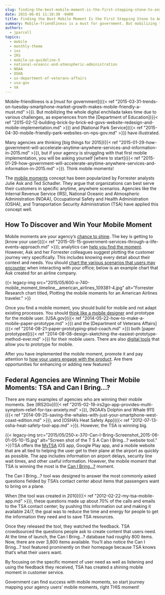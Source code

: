 ```yaml
---
slug: finding-the-best-mobile-moment-is-the-first-stepping-stone-to-anytime-anywhere-government
date: 2015-06-01 11:10:30 -0400
title: Finding the Best Mobile Moment Is the First Stepping Stone to Anytime, Anywhere Government
summary: Mobile-friendliness is a must for government. But mobilizing the whole digital enchilada takes time due to various challenges, as experiences from the Department of Education and National Park Service have illustrated. Many agencies are thinking big things for 2015, but if your agency is struggling with that first mobile implementation, you will be asking yourself
authors:
  - jparcell
topics:
  - mobile
  - monthly-theme
  - ios
  - IRS
  - mobile-ux-guideline-5
  - national-oceanic-and-atmospheric-administration
  - NOAA
  - OSHA
  - us-department-of-veterans-affairs
  - usa-gov
  - VA
---
```


Mobile-friendliness is a [must for government]({{< ref "2015-03-31-trends-on-tuesday-smartphone-market-growth-makes-mobile-friendly-a-must.md" >}}). But mobilizing the whole digital enchilada takes time due to various challenges, as experiences from the [Department of Education]({{< ref "2015-02-12-building-brick-by-brick-ed-govs-website-redesign-and-mobile-implementation.md" >}}) and [National Park Service]({{< ref "2015-04-30-mobile-friendly-park-websites-on-nps-gov.md" >}}) have illustrated.

Many agencies are thinking [big things for 2015]({{< ref "2015-01-29-how-government-will-accelerate-anytime-anywhere-services-and-information-in-2015.md" >}}), but if your agency is struggling with that first mobile implementation, you will be asking yourself [where to start]({{< ref "2015-01-29-how-government-will-accelerate-anytime-anywhere-services-and-information-in-2015.md" >}}). Think mobile moments!

The [mobile moments](https://solutions.forrester.com/mobile) concept has been popularized by Forrester analysts Julie Ask and Ted Schadler. They argue that organizations can best serve their customers in specific anytime, anywhere scenarios. Agencies like the Internal Revenue Service (IRS), National Oceanic and Atmospheric Administration (NOAA), Occupational Safety and Health Administration (OSHA), and Transportation Security Administration (TSA) have applied this concept well.

## How To Discover and Win Your Mobile Moment

Mobile moments are your agency’s [chance to shine](https://econsultancy.com/blog/65041-making-the-most-of-mobile-moments-to-transform-the-customer-experience/). The key is getting to [know your user]({{< ref "2015-05-15-government-services-through-a-life-events-approach.md" >}}); analytics can [help you find the moment](https://www.thinkwithgoogle.com/research-studies/creating-moments-that-matter.html). However, Ask and her Forrester colleagues suggest plotting the customer journey very specifically. This includes knowing every detail about their context and needs. You should [chart the various scenarios that users may encounter](https://solutions.forrester.com/mobile/landing-61Q6-3212NK.html) when interacting with your office; below is an example chart that Ask created for an airline company.

{{< legacy-img src="2015/05/600-x-740-mobile_moment_timeline__american_airlines_109381-4.jpg" alt="Forrester Research chart titled, Plotting the mobile moments for an American Airlines traveler." >}}

Once you find a mobile moment, you should build for mobile and not adapt existing processes. You should [think like a mobile designer](http://www.smashingmagazine.com/2015/04/10/thinking-like-an-app-designer/) and prototype for the mobile user. [USA.gov]({{< ref "2014-05-22-how-to-make-a-mobile-paper-prototype.md" >}}) and the [Department of Veterans Affairs]({{< ref "2014-08-21-paper-prototyping-ptsd-coach.md" >}}) both [paper prototyped]({{< ref "2014-08-08-design-sketching-the-easiest-prototype-method-ever.md" >}}) for their mobile users. There are also [digital tools](https://popapp.in/en/terms/government-users) that allow you to prototype for mobile.

After you have implemented the mobile moment, promote it and pay attention to [how your users engage with the product](http://searchengineland.com/mobilegeddon-today-3-ways-take-mobile-friendliness-next-level-218628). Are there opportunities for enhancing or adding new features?

## Federal Agencies are Winning Their Mobile Moments: TSA and Can I Bring&#8230;?

There are many examples of agencies who are winning their mobile moments. See [IRS2Go]({{< ref "2015-02-19-irs2go-app-provides-multi-symptom-relief-for-tax-anxiety.md" >}}), [NOAA’s Dolphin and Whale 911]({{< ref "2014-09-25-saving-the-whales-with-just-your-smartphone-west-coast-edition.md" >}}), and [OSHA’s Heat Safety App]({{< ref "2012-07-13-osha-heat-safety-tool-app.md" >}}). However, the TSA is winning big.

{{< legacy-img src="2015/05/250-x-370-Can-I-Bring-Screenshot_2015-06-01-05-10-15.jpg" alt="Screen shot of the T S A Can I Bring...? website tool." >}}TSA offers the [MyTSA](http://www.tsa.gov/traveler-information/my-tsa-mobile-application) iOS app, Google Play app, and a mobile website that are all tied to helping the user get to their plane at the airport as quickly as possible. The app includes information on airport delays, security line wait times, and other useful information. However, the mobile moment that TSA is winning the most is the [Can I Bring&#8230;?](https://apps.tsa.dhs.gov/mytsa/cib_home.aspx) moment.

The Can I Bring…? tool was designed to answer the most commonly asked questions fielded by TSA’s contact center about items that passengers want to bring on a plane.

When [the tool was created in 2010]({{< ref "2012-02-22-my-tsa-mobile-app.md" >}}), these questions made up about 70% of the calls and emails to the TSA contact center; by pushing this information out and making it available 24/7, the goal was to reduce the time and energy for people to get the information they need and to save TSA resources.

Once they released the tool, they watched the feedback. TSA crowdsourced the questions people ask to create content that users need. At the time of launch, the Can I Bring…? database had roughly 800 items. Now, there are over 3,800 items available. You’ll also notice the Can I Bring…? tool featured prominently on their homepage because TSA knows that’s what their users want.

By focusing on the specific moment of user need as well as listening and using the feedback they received, TSA has created a shining mobile moment in customer service.

Government can find success with mobile moments, so start journey mapping your agency users’ mobile moments, right THIS moment!
